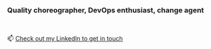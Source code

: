 ### Quality choreographer, DevOps enthusiast, change agent
<br/>

📫  [ Check out my LinkedIn to get in touch ](https://www.linkedin.com/in/sam-s-2bab1563)

<!--
**sspokowski/sspokowski** is a ✨ _special_ ✨ repository because its `README.md` (this file) appears on your GitHub profile.

Here are some ideas to get you started:

- 🔭 I’m currently working on ...
- 🌱 I’m currently learning ...
- 👯 I’m looking to collaborate on ...
- 🤔 I’m looking for help with ...
- 💬 Ask me about ...
- 📫 How to reach me: ...
- 😄 Pronouns: ...
- ⚡ Fun fact: ...
-->
